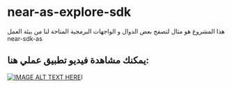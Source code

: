 # near-as-explore-sdk

هذا المشروع هو مثال لتصفح بعض الدوال و الواجهات البرمجية المتاحة لنا من بيئة العمل near-sdk-as

## يمكنك مشاهدة فيديو تطبيق عملي هنا:

[![IMAGE ALT TEXT HERE](https://img.youtube.com/vi/wdoWmSmaSLI/0.jpg)](https://www.youtube.com/watch?v=wdoWmSmaSLI)ا


